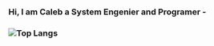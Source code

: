 <h3> Hi, I am Caleb a System Engenier and Programer - <h3>     
    
![Top Langs](https://github-readme-stats.vercel.app/api/top-langs/?username=calebsenm&layout=compact&theme=dark)
